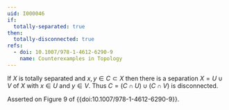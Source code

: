 ```yaml
---
uid: I000046
if:
  totally-separated: true
then:
  totally-disconnected: true
refs:
  - doi: 10.1007/978-1-4612-6290-9
    name: Counterexamples in Topology
---
```

If $X$ is totally separated and $x,y \in C \subset X$ then there is a separation $X = U \cup V$ of $X$ with $x \in U$ and $y \in V$. Thus $C = (C \cap U) \cup (C \cap V)$ is disconnected.

Asserted on Figure 9 of {{doi:10.1007/978-1-4612-6290-9}}.

